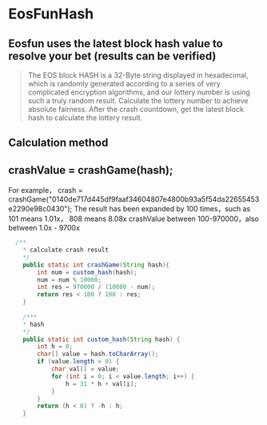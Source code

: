 # EosFunHash

## Eosfun uses the latest block hash value to resolve your bet (results can be verified)
> The EOS block HASH is a 32-Byte string displayed in hexadecimal, which is randomly generated according to a series of 
> very complicated encryption algorithms, and our lottery number is using such a truly random result. Calculate the lottery 
> number to achieve absolute fairness. After the crash countdown, get the latest block hash to calculate the lottery result.

## Calculation method
crashValue = crashGame(hash);
--
For example， crash = crashGame("0140de717d445df9faaf34604807e4800b93a5f54da22655453e2290e98c0430");
The result has been expanded by 100 times，such as 101 means 1.01x， 808 means 8.08x
crashValue between 100-970000，also between 1.0x - 9700x

```java
  /**
    * calculate crash result
    */
    public static int crashGame(String hash){
        int num = custom_hash(hash);
        num = num % 10000;
        int res = 970000 / (10000 - num);
        return res < 100 ? 100 : res;
    }
    
    /***
    * hash
    */
    public static int custom_hash(String hash) {
        int h = 0;
        char[] value = hash.toCharArray();
        if (value.length > 0) {
            char val[] = value;
            for (int i = 0; i < value.length; i++) {
                h = 31 * h + val[i];
            }
        }
        return (h < 0) ? -h : h;
    }
```
